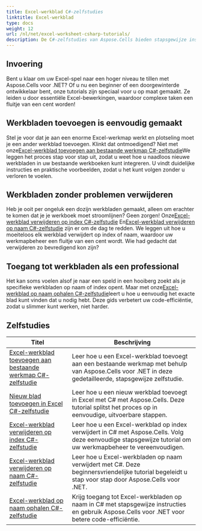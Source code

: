```yaml
---
title: Excel-werkblad C#-zelfstudies
linktitle: Excel-werkblad
type: docs
weight: 12
url: /nl/net/excel-worksheet-csharp-tutorials/
description: De C#-zelfstudies van Aspose.Cells bieden stapsgewijze instructies voor het eenvoudig en efficiënt bewerken van Excel-spreadsheets.
---
```

## Invoering

Bent u klaar om uw Excel-spel naar een hoger niveau te tillen met Aspose.Cells voor .NET? Of u nu een beginner of een doorgewinterde ontwikkelaar bent, onze tutorials zijn speciaal voor u op maat gemaakt. Ze leiden u door essentiële Excel-bewerkingen, waardoor complexe taken een fluitje van een cent worden!

## Werkbladen toevoegen is eenvoudig gemaakt

 Stel je voor dat je aan een enorme Excel-werkmap werkt en plotseling moet je een ander werkblad toevoegen. Klinkt dat ontmoedigend? Niet met onze[Excel-werkblad toevoegen aan bestaande werkmap C#-zelfstudie](./add-excel-worksheet-to-existing-workbook-csharp-tutorial/)We leggen het proces stap voor stap uit, zodat u weet hoe u naadloos nieuwe werkbladen in uw bestaande werkboeken kunt integreren. U vindt duidelijke instructies en praktische voorbeelden, zodat u het kunt volgen zonder u verloren te voelen. 

## Werkbladen zonder problemen verwijderen

 Heb je ooit per ongeluk een dozijn werkbladen gemaakt, alleen om erachter te komen dat je je werkboek moet stroomlijnen? Geen zorgen! Onze[Excel-werkblad verwijderen op index C#-zelfstudie](./delete-excel-worksheet-by-index-csharp-tutorial/) En[Excel-werkblad verwijderen op naam C#-zelfstudie](./delete-excel-worksheet-by-name-csharp-tutorial/) zijn er om de dag te redden. We leggen uit hoe u moeiteloos elk werkblad verwijdert op index of naam, waardoor uw werkmapbeheer een fluitje van een cent wordt. Wie had gedacht dat verwijderen zo bevredigend kon zijn?

## Toegang tot werkbladen als een professional

 Het kan soms voelen alsof je naar een speld in een hooiberg zoekt als je specifieke werkbladen op naam of index opent. Maar met onze[Excel-werkblad op naam ophalen C#-zelfstudie](./get-excel-worksheet-by-name-csharp-tutorial/)leert u hoe u eenvoudig het exacte blad kunt vinden dat u nodig hebt. Deze gids verbetert uw code-efficiëntie, zodat u slimmer kunt werken, niet harder.

## Zelfstudies
| Titel | Beschrijving |
| --- | --- | 
| [Excel-werkblad toevoegen aan bestaande werkmap C#-zelfstudie](./add-excel-worksheet-to-existing-workbook-csharp-tutorial/) | Leer hoe u een Excel-werkblad toevoegt aan een bestaande werkmap met behulp van Aspose.Cells voor .NET in deze gedetailleerde, stapsgewijze zelfstudie. |  
| [Nieuw blad toevoegen in Excel C#-zelfstudie](./add-new-sheet-in-excel-csharp-tutorial/) | Leer hoe u een nieuw werkblad toevoegt in Excel met C# met Aspose.Cells. Deze tutorial splitst het proces op in eenvoudige, uitvoerbare stappen. |  
| [Excel-werkblad verwijderen op index C#-zelfstudie](./delete-excel-worksheet-by-index-csharp-tutorial/) | Leer hoe u een Excel-werkblad op index verwijdert in C# met Aspose.Cells. Volg deze eenvoudige stapsgewijze tutorial om uw werkmapbeheer te vereenvoudigen. |  
| [Excel-werkblad verwijderen op naam C#-zelfstudie](./delete-excel-worksheet-by-name-csharp-tutorial/) | Leer hoe u Excel-werkbladen op naam verwijdert met C#. Deze beginnersvriendelijke tutorial begeleidt u stap voor stap door Aspose.Cells voor .NET. |  
| [Excel-werkblad op naam ophalen C#-zelfstudie](./get-excel-worksheet-by-name-csharp-tutorial/) | Krijg toegang tot Excel-werkbladen op naam in C# met stapsgewijze instructies en gebruik Aspose.Cells voor .NET voor betere code-efficiëntie. |  